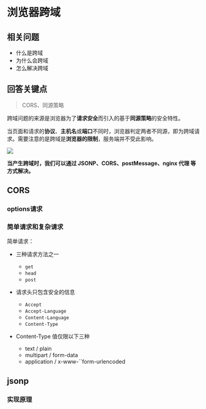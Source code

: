 # 浏览器跨域

## 相关问题

- 什么是跨域
- 为什么会跨域
- 怎么解决跨域

## 回答关键点 

> CORS、同源策略

跨域问题的来源是浏览器为了**请求安全**而引入的基于**同源策略**的安全特性。

当页面和请求的**协议**、**主机名**或**端口**不同时，浏览器判定两者不同源，即为跨域请求。需要注意的是跨域是**浏览器的限制**，服务端并不受此影响。

![](https://images.vrm.cn/ox/2023/02/06/同源策略.png)


**当产生跨域时，我们可以通过 JSONP、CORS、postMessage、nginx 代理 等方式解决。**

## CORS

### options请求

### 简单请求和复杂请求

简单请求：

- 三种请求方法之一
  - `get`
  - `head`
  - `post` 

- 请求头只包含安全的信息
  - `Accept`
  - `Accept-Language`
  - `Content-Language`
  - `Content-Type`

- Content-Type 值仅限以下三种
  - text / plain
  - multipart / form-data
  - application / x-www-``form-urlencoded

## jsonp

### 实现原理
